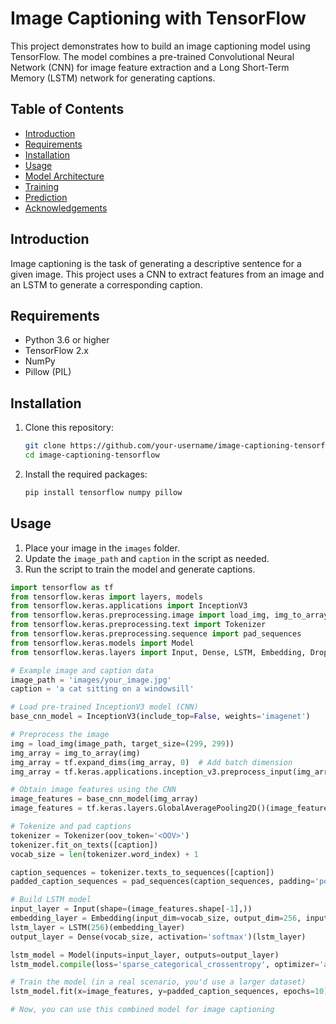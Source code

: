 # Image Captioning with TensorFlow

This project demonstrates how to build an image captioning model using TensorFlow. The model combines a pre-trained Convolutional Neural Network (CNN) for image feature extraction and a Long Short-Term Memory (LSTM) network for generating captions.

## Table of Contents

- [Introduction](#introduction)
- [Requirements](#requirements)
- [Installation](#installation)
- [Usage](#usage)
- [Model Architecture](#model-architecture)
- [Training](#training)
- [Prediction](#prediction)
- [Acknowledgements](#acknowledgements)

## Introduction

Image captioning is the task of generating a descriptive sentence for a given image. This project uses a CNN to extract features from an image and an LSTM to generate a corresponding caption.

## Requirements

- Python 3.6 or higher
- TensorFlow 2.x
- NumPy
- Pillow (PIL)

## Installation

1. Clone this repository:
    ```bash
    git clone https://github.com/your-username/image-captioning-tensorflow.git
    cd image-captioning-tensorflow
    ```

2. Install the required packages:
    ```bash
    pip install tensorflow numpy pillow
    ```

## Usage

1. Place your image in the `images` folder.
2. Update the `image_path` and `caption` in the script as needed.
3. Run the script to train the model and generate captions.

```python
import tensorflow as tf
from tensorflow.keras import layers, models
from tensorflow.keras.applications import InceptionV3
from tensorflow.keras.preprocessing.image import load_img, img_to_array
from tensorflow.keras.preprocessing.text import Tokenizer
from tensorflow.keras.preprocessing.sequence import pad_sequences
from tensorflow.keras.models import Model
from tensorflow.keras.layers import Input, Dense, LSTM, Embedding, Dropout

# Example image and caption data
image_path = 'images/your_image.jpg'
caption = 'a cat sitting on a windowsill'

# Load pre-trained InceptionV3 model (CNN)
base_cnn_model = InceptionV3(include_top=False, weights='imagenet')

# Preprocess the image
img = load_img(image_path, target_size=(299, 299))
img_array = img_to_array(img)
img_array = tf.expand_dims(img_array, 0)  # Add batch dimension
img_array = tf.keras.applications.inception_v3.preprocess_input(img_array)

# Obtain image features using the CNN
image_features = base_cnn_model(img_array)
image_features = tf.keras.layers.GlobalAveragePooling2D()(image_features)

# Tokenize and pad captions
tokenizer = Tokenizer(oov_token='<OOV>')
tokenizer.fit_on_texts([caption])
vocab_size = len(tokenizer.word_index) + 1

caption_sequences = tokenizer.texts_to_sequences([caption])
padded_caption_sequences = pad_sequences(caption_sequences, padding='post')

# Build LSTM model
input_layer = Input(shape=(image_features.shape[-1],))
embedding_layer = Embedding(input_dim=vocab_size, output_dim=256, input_length=padded_caption_sequences.shape[1])(input_layer)
lstm_layer = LSTM(256)(embedding_layer)
output_layer = Dense(vocab_size, activation='softmax')(lstm_layer)

lstm_model = Model(inputs=input_layer, outputs=output_layer)
lstm_model.compile(loss='sparse_categorical_crossentropy', optimizer='adam')

# Train the model (in a real scenario, you'd use a larger dataset)
lstm_model.fit(x=image_features, y=padded_caption_sequences, epochs=10)

# Now, you can use this combined model for image captioning
